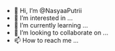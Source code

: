 - 👋 Hi, I’m @NasyaaPutrii
- 👀 I’m interested in ...
- 🌱 I’m currently learning ...
- 💞️ I’m looking to collaborate on ...
- 📫 How to reach me ...

<!---
NasyaaPutrii/NasyaaPutrii is a ✨ special ✨ repository because its `README.md` (this file) appears on your GitHub profile.
You can click the Preview link to take a look at your changes.
--->
